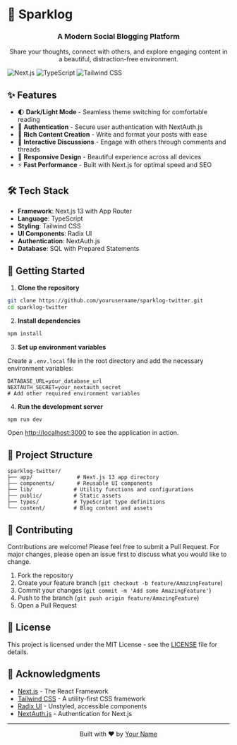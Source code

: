 # 🚀 Sparklog

<div align="center">
  <h3>A Modern Social Blogging Platform</h3>
  <p>Share your thoughts, connect with others, and explore engaging content in a beautiful, distraction-free environment.</p>
</div>

![Next.js](https://img.shields.io/badge/Next.js-13-black?style=flat-square&logo=next.js)
![TypeScript](https://img.shields.io/badge/TypeScript-5-blue?style=flat-square&logo=typescript)
![Tailwind CSS](https://img.shields.io/badge/Tailwind_CSS-3-38B2AC?style=flat-square&logo=tailwind-css)

## ✨ Features

- 🌓 **Dark/Light Mode** - Seamless theme switching for comfortable reading
- 🔐 **Authentication** - Secure user authentication with NextAuth.js
- 📝 **Rich Content Creation** - Write and format your posts with ease
- 💬 **Interactive Discussions** - Engage with others through comments and threads
- 📱 **Responsive Design** - Beautiful experience across all devices
- ⚡ **Fast Performance** - Built with Next.js for optimal speed and SEO

## 🛠️ Tech Stack

- **Framework**: Next.js 13 with App Router
- **Language**: TypeScript
- **Styling**: Tailwind CSS
- **UI Components**: Radix UI
- **Authentication**: NextAuth.js
- **Database**: SQL with Prepared Statements

## 🚀 Getting Started

1. **Clone the repository**

```bash
git clone https://github.com/yourusername/sparklog-twitter.git
cd sparklog-twitter
```

2. **Install dependencies**

```bash
npm install
```

3. **Set up environment variables**

Create a `.env.local` file in the root directory and add the necessary environment variables:

```env
DATABASE_URL=your_database_url
NEXTAUTH_SECRET=your_nextauth_secret
# Add other required environment variables
```

4. **Run the development server**

```bash
npm run dev
```

Open [http://localhost:3000](http://localhost:3000) to see the application in action.

## 📖 Project Structure

```
sparklog-twitter/
├── app/              # Next.js 13 app directory
├── components/       # Reusable UI components
├── lib/             # Utility functions and configurations
├── public/          # Static assets
├── types/           # TypeScript type definitions
└── content/         # Blog content and assets
```

## 🤝 Contributing

Contributions are welcome! Please feel free to submit a Pull Request. For major changes, please open an issue first to discuss what you would like to change.

1. Fork the repository
2. Create your feature branch (`git checkout -b feature/AmazingFeature`)
3. Commit your changes (`git commit -m 'Add some AmazingFeature'`)
4. Push to the branch (`git push origin feature/AmazingFeature`)
5. Open a Pull Request

## 📝 License

This project is licensed under the MIT License - see the [LICENSE](LICENSE) file for details.

## 🙏 Acknowledgments

- [Next.js](https://nextjs.org/) - The React Framework
- [Tailwind CSS](https://tailwindcss.com/) - A utility-first CSS framework
- [Radix UI](https://www.radix-ui.com/) - Unstyled, accessible components
- [NextAuth.js](https://next-auth.js.org/) - Authentication for Next.js

---

<div align="center">
  <p>Built with ❤️ by <a href="https://github.com/yourusername">Your Name</a></p>
</div>
